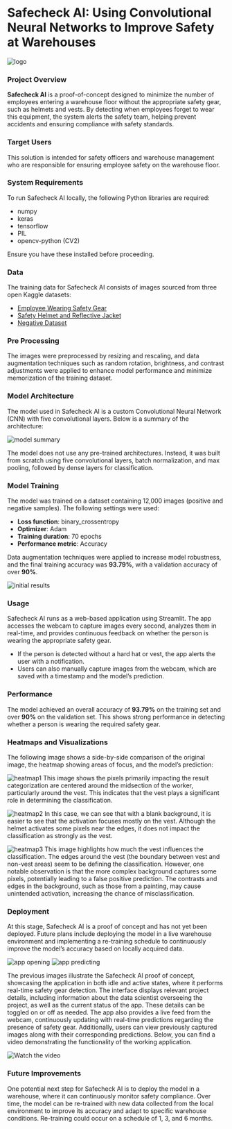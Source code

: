 # Safecheck AI: Using Convolutional Neural Networks to Improve Safety at Warehouses
![logo](banners/logo.png)

### Project Overview
**Safecheck AI** is a proof-of-concept designed to minimize the number of employees entering a warehouse floor without the appropriate safety gear, such as helmets and vests. By detecting when employees forget to wear this equipment, the system alerts the safety team, helping prevent accidents and ensuring compliance with safety standards.

### Target Users
This solution is intended for safety officers and warehouse management who are responsible for ensuring employee safety on the warehouse floor.

### System Requirements
To run Safecheck AI locally, the following Python libraries are required:
- numpy
- keras
- tensorflow
- PIL
- opencv-python (CV2)

Ensure you have these installed before proceeding.


### Data
The training data for Safecheck AI consists of images sourced from three open Kaggle datasets:

- [Employee Wearing Safety Gear](https://www.kaggle.com/datasets/khananikrahman/is-an-employee-wearing-safety-gear)
- [Safety Helmet and Reflective Jacket](https://www.kaggle.com/datasets/niravnaik/safety-helmet-and-reflective-jacket)
- [Negative Dataset](https://www.kaggle.com/datasets/ahmadahmadzada/images2000)

### Pre Processing
The images were preprocessed by resizing and rescaling, and data augmentation techniques such as random rotation, brightness, and contrast adjustments were applied to enhance model performance and minimize memorization of the training dataset.

### Model Architecture
The model used in Safecheck AI is a custom Convolutional Neural Network (CNN) with five convolutional layers. Below is a summary of the architecture:

![model summary](banners/model.JPG)

The model does not use any pre-trained architectures. Instead, it was built from scratch using five convolutional layers, batch normalization, and max pooling, followed by dense layers for classification.

### Model Training
The model was trained on a dataset containing 12,000 images (positive and negative samples). The following settings were used:

- **Loss function**: binary_crossentropy
- **Optimizer**: Adam
- **Training duration**: 70 epochs
- **Performance metric**: Accuracy

Data augmentation techniques were applied to increase model robustness, and the final training accuracy was **93.79%**, with a validation accuracy of over **90%**.

![initial results](banners/pos1.JPG)

### Usage
Safecheck AI runs as a web-based application using Streamlit. The app accesses the webcam to capture images every second, analyzes them in real-time, and provides continuous feedback on whether the person is wearing the appropriate safety gear.

- If the person is detected without a hard hat or vest, the app alerts the user with a notification.
- Users can also manually capture images from the webcam, which are saved with a timestamp and the model’s prediction.

### Performance
The model achieved an overall accuracy of **93.79%** on the training set and over **90%** on the validation set. This shows strong performance in detecting whether a person is wearing the required safety gear.

### Heatmaps and Visualizations
The following image shows a side-by-side comparison of the original image, the heatmap showing areas of focus, and the model’s prediction:

![heatmap1](banners/heatmap1.JPG)
This image shows the pixels primarily impacting the result categorization are centered around the midsection of the worker, particularly around the vest. This indicates that the vest plays a significant role in determining the classification.

![heatmap2](banners/heatmap2.JPG)
In this case, we can see that with a blank background, it is easier to see that the activation focuses mostly on the vest. Although the helmet activates some pixels near the edges, it does not impact the classification as strongly as the vest.

![heatmap3](banners/heatmap3.JPG)
This image highlights how much the vest influences the classification. The edges around the vest (the boundary between vest and non-vest areas) seem to be defining the classification. However, one notable observation is that the more complex background captures some pixels, potentially leading to a false positive prediction. The contrasts and edges in the background, such as those from a painting, may cause unintended activation, increasing the chance of misclassification.

### Deployment
At this stage, Safecheck AI is a proof of concept and has not yet been deployed. Future plans include deploying the model in a live warehouse environment and implementing a re-training schedule to continuously improve the model’s accuracy based on locally acquired data.

![app opening](banners/app_2.JPG)
![app predicting](banners/app_1.JPG)

The previous images illustrate the Safecheck AI proof of concept, showcasing the application in both idle and active states, where it performs real-time safety gear detection. The interface displays relevant project details, including information about the data scientist overseeing the project, as well as the current status of the app. These details can be toggled on or off as needed. The app also provides a live feed from the webcam, continuously updating with real-time predictions regarding the presence of safety gear. Additionally, users can view previously captured images along with their corresponding predictions. Below, you can find a video demonstrating the functionality of the working application.

![Watch the video](https://youtu.be/lVV5bWs5VAM)

### Future Improvements
One potential next step for Safecheck AI is to deploy the model in a warehouse, where it can continuously monitor safety compliance. Over time, the model can be re-trained with new data collected from the local environment to improve its accuracy and adapt to specific warehouse conditions. Re-training could occur on a schedule of 1, 3, and 6 months.
